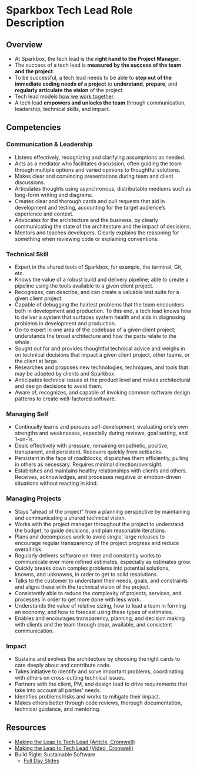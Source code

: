 # Sparkbox Tech Lead Role Description


## Overview

*   At Sparkbox, the tech lead is the **right hand to the Project Manager**.
*   The success of a tech lead is **measured by the success of the team and the project**.
*   To be successful, a tech lead needs to be able to **step out of the immediate coding needs of a project** to **understand**, **prepare**, and **regularly articulate the vision** of the project.
*   Tech lead models [how we work together](https://github.com/sparkbox/standard/blob/master/how-we-work-together.md).
*   A tech lead **empowers and unlocks the team** through communication, leadership, technical skills, and impact.


## Competencies


### Communication & Leadership



*   Listens effectively, recognizing and clarifying assumptions as needed.
*   Acts as a mediator who facilitates discussion, often guiding the team through multiple options and varied opinions to thoughtful solutions.
*   Makes clear and convincing presentations during team and client discussions.
*   Articulates thoughts using asynchronous, distributable mediums such as long-form writing and diagrams.
*   Creates clear and thorough cards and pull requests that aid in development and testing, accounting for the target audience’s experience and context.
*   Advocates for the architecture and the business, by clearly communicating the state of the architecture and the impact of decisions.
*   Mentors and teaches developers. Clearly explains the reasoning for something when reviewing code or explaining conventions.


### Technical Skill



*   Expert in the shared tools of Sparkbox, for example, the terminal, Git, etc.
*   Knows the value of a robust build and delivery pipeline; able to create a pipeline using the tools available to a given client project.
*   Recognizes, can describe, and can create a valuable test suite for a given client project.
*   Capable of debugging the hairiest problems that the team encounters both in development and production. To this end, a tech lead knows how to deliver a system that surfaces system health and aids in diagnosing problems in development and production.
*   Go-to expert in one area of the codebase of a given client project; understands the broad architecture and how the parts relate to the whole.
*   Sought out for and provides thoughtful technical advice and weighs in on technical decisions that impact a given client project, other teams, or the client at large.
*   Researches and proposes new technologies, techniques, and tools that may be adopted by clients and Sparkbox.
*   Anticipates technical issues at the product level and makes architectural and design decisions to avoid them.
*   Aware of, recognizes, and capable of invoking common software design patterns to create well-factored software.


### Managing Self



*   Continually learns and pursues self-development; evaluating one’s own strengths and weaknesses, especially during reviews, goal setting, and 1-on-1s.
*   Deals effectively with pressure, remaining empathetic, positive, transparent, and persistent. Recovers quickly from setbacks.
*   Persistent in the face of roadblocks; dispatches them efficiently, pulling in others as necessary. Requires minimal direction/oversight.
*   Establishes and maintains healthy relationships with clients and others. Receives, acknowledges, and processes negative or emotion-driven situations without reacting in kind.


### Managing Projects



*   Stays "ahead of the project" from a planning perspective by maintaining and communicating a shared technical vision.
*   Works with the project manager throughout the project to understand the budget, to guide decisions, and plan reasonable iterations.
*   Plans and decomposes work to avoid single, large releases to encourage regular transparency of the project progress and reduce overall risk.
*   Regularly delivers software on-time and constantly works to communicate ever more refined estimates, especially as estimates grow.
*   Quickly breaks down complex problems into potential solutions, knowns, and unknowns, in order to get to solid resolutions.
*   Talks to the customer to understand their needs, goals, and constraints and aligns these with the technical vision of the project.
*   Consistently able to reduce the complexity of projects, services, and processes in order to get more done with less work.
*   Understands the value of relative sizing, how to lead a team in forming an economy, and how to forecast using these types of estimates.
*   Enables and encourages transparency, planning, and decision making with clients and the team through clear, available, and consistent communication.


### Impact



*   Sustains and evolves the architecture by choosing the right cards to care deeply about and contribute code.
*   Takes initiative to identify and solve important problems, coordinating with others on cross-cutting technical issues.
*   Partners with the client, PM, and design lead to drive requirements that take into account all parties' needs.
*   Identifies problems/risks and works to mitigate their impact.
*   Makes others better through code reviews, thorough documentation, technical guidance, and mentoring.




## Resources



*   [Making the Leap to Tech Lead (Article, Cromwell)](https://sparkbox.com/foundry/making_the_leap_to_tech_lead)
*   [Making the Leap to Tech Lead (Video, Cromwell)](https://www.youtube.com/watch?v=Lx8BepRpfvg&feature=youtu.be&list=PL6De8qQmbLARL4YgjgJqa3cP83EcXRIrI)
*   Build Right: Sustainable Software
    *   [Full Day Slides](https://drive.google.com/open?id=1RAdv_2EtRcZEZri-zUaaFXi8supTduC__Cr97UEj4fE)
